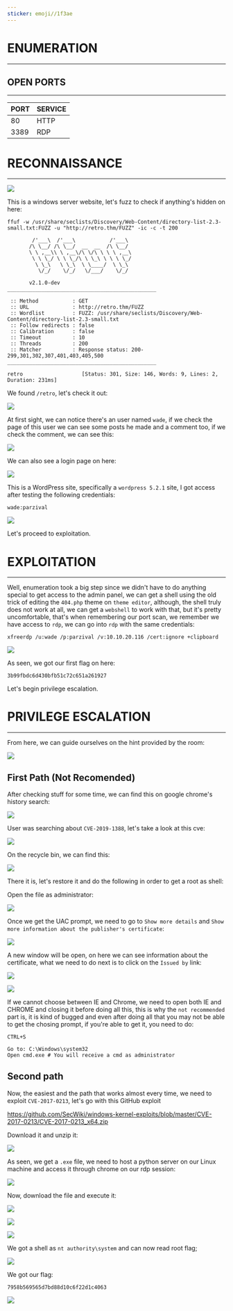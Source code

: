 ```yaml
---
sticker: emoji//1f3ae
---
```

# ENUMERATION
---



## OPEN PORTS
---


| PORT | SERVICE |
| :--- | :------ |
| 80   | HTTP    |
| 3389 | RDP     |



# RECONNAISSANCE
---


![](../images/Pasted%20image%2020250529165619.png)

This is a windows server website, let's fuzz to check if anything's hidden on here:


```
ffuf -w /usr/share/seclists/Discovery/Web-Content/directory-list-2.3-small.txt:FUZZ -u "http://retro.thm/FUZZ" -ic -c -t 200

        /'___\  /'___\           /'___\
       /\ \__/ /\ \__/  __  __  /\ \__/
       \ \ ,__\\ \ ,__\/\ \/\ \ \ \ ,__\
        \ \ \_/ \ \ \_/\ \ \_\ \ \ \ \_/
         \ \_\   \ \_\  \ \____/  \ \_\
          \/_/    \/_/   \/___/    \/_/

       v2.1.0-dev
________________________________________________

 :: Method           : GET
 :: URL              : http://retro.thm/FUZZ
 :: Wordlist         : FUZZ: /usr/share/seclists/Discovery/Web-Content/directory-list-2.3-small.txt
 :: Follow redirects : false
 :: Calibration      : false
 :: Timeout          : 10
 :: Threads          : 200
 :: Matcher          : Response status: 200-299,301,302,307,401,403,405,500
________________________________________________

retro                   [Status: 301, Size: 146, Words: 9, Lines: 2, Duration: 231ms]
```

We found `/retro`, let's check it out:


![](../images/Pasted%20image%2020250529165840.png)


At first sight, we can notice there's an user named `wade`, if we check the page of this user we can see some posts he made and a comment too, if we check the comment, we can see this:

![](../images/Pasted%20image%2020250529170039.png)


We can also see a login page on here:

![](../images/Pasted%20image%2020250529170114.png)

This is a WordPress site, specifically a `wordpress 5.2.1` site, I got access after testing the following credentials:

```
wade:parzival
```

![](../images/Pasted%20image%2020250529170318.png)


Let's proceed to exploitation.


# EXPLOITATION
---


Well, enumeration took a big step since we didn't have to do anything special to get access to the admin panel, we can get a shell using the old trick of editing the `404.php` theme on `theme editor`, although, the shell truly does not work at all, we can get a `webshell` to work with that, but it's pretty uncomfortable, that's when remembering our port scan, we remember we have access to `rdp`, we can go into `rdp` with the same credentials:

```
xfreerdp /u:wade /p:parzival /v:10.10.20.116 /cert:ignore +clipboard
```

![](../images/Pasted%20image%2020250529172124.png)

As seen, we got our first flag on here:

```
3b99fbdc6d430bfb51c72c651a261927
```


Let's begin privilege escalation.



# PRIVILEGE ESCALATION
---


From here, we can guide ourselves on the hint provided by the room:

![](../images/Pasted%20image%2020250529172223.png)

## First Path (Not Recomended)

After checking stuff for some time, we can find this on google chrome's history search:


![](../images/Pasted%20image%2020250529172314.png)

User was searching about `CVE-2019-1388`, let's take a look at this cve:

![](../images/Pasted%20image%2020250529172423.png)

On the recycle bin, we can find this:

![](../images/Pasted%20image%2020250529172748.png)

There it is, let's restore it and do the following in order to get a root as shell:

Open the file as administrator:

![](../images/Pasted%20image%2020250529172843.png)

Once we get the UAC prompt, we need to go to `Show more details` and `Show more information about the publisher's certificate`:

![](../images/Pasted%20image%2020250529172929.png)

A new window will be open, on here we can see information about the certificate, what we need to do next is to click on the `Issued by` link:

![](../images/Pasted%20image%2020250529173017.png)

![](../images/Pasted%20image%2020250529173037.png)

If we cannot choose between IE and Chrome, we need to open both IE and CHROME and closing it before doing all this, this is why the `not recommended` part is, it is kind of bugged and even after doing all that you may not be able to get the chosing prompt, if you're able to get it, you need to do:

```
CTRL+S

Go to: C:\Windows\system32
Open cmd.exe # You will receive a cmd as administrator
```


## Second path


Now, the easiest and the path that works almost every time, we need to exploit `CVE-2017-0213`, let's go with this GitHub exploit

https://github.com/SecWiki/windows-kernel-exploits/blob/master/CVE-2017-0213/CVE-2017-0213_x64.zip


Download it and unzip it:


![](../images/Pasted%20image%2020250529174902.png)

As seen, we get a `.exe` file, we need to host a python server on our Linux machine and access it through chrome on our rdp session:

![](../images/Pasted%20image%2020250529174956.png)

Now, download the file and execute it:


![](../images/Pasted%20image%2020250529175025.png)

![](../images/Pasted%20image%2020250529175035.png)

![](../images/Pasted%20image%2020250529175045.png)

We got a shell as `nt authority\system` and can now read root flag;

![](../images/Pasted%20image%2020250529175207.png)

We got our flag:

```
7958b569565d7bd88d10c6f22d1c4063
```

![](../images/Pasted%20image%2020250529175333.png)

